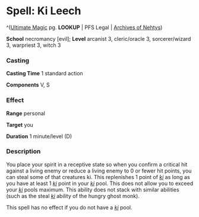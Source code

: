 # Spell: Ki Leech

^([Ultimate Magic][ss-ki-leech] pg. **LOOKUP** | PFS Legal | [Archives of Nehtys][sn-ki-leech])

**School** necromancy [evil]; **Level** arcanist 3, cleric/oracle 3, sorcerer/wizard 3, warpriest 3, witch 3

### Casting

**Casting Time** 1 standard action  

**Components** V, S

### Effect

**Range** personal  

**Target** you  

**Duration** 1 minute/level (D)

### Description

You place your spirit in a receptive state so when you confirm a critical hit against a living enemy or reduce a living enemy to 0 or fewer hit points, you can steal some of that creatures ki. This replenishes 1 point of _[ki]_ as long as you have at least 1 _[ki]_ point in your _[ki]_ pool. This does not allow you to exceed your _[ki]_ pools maximum. This ability does not stack with similar abilities (such as the steal _[ki]_ ability of the hungry ghost monk).  

This spell has no effect if you do not have a _[ki]_ pool.

[ss-ki-leech]: http://paizo.com/pathfinderRPG/v57
[sn-ki-leech]: http://www.archivesofnethys.com/SpellDisplay.aspx?ItemName=Ki%20Leech
[ki]: http://www.archivesofnethys.com/SpellDisplay.aspx?ItemName=ki